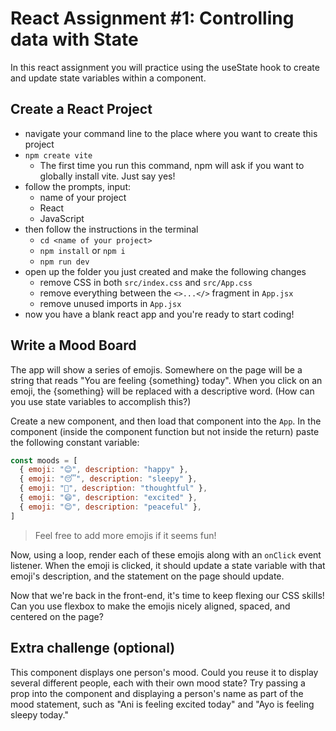 # React Assignment #1: Controlling data with State

In this react assignment you will practice using the useState hook to create and update state variables within a component.

## Create a React Project

- navigate your command line to the place where you want to create this project
- `npm create vite`
  - The first time you run this command, npm will ask if you want to globally install vite. Just say yes!
- follow the prompts, input:
  - name of your project
  - React
  - JavaScript
- then follow the instructions in the terminal
  - `cd <name of your project>`
  - `npm install` or `npm i`
  - `npm run dev`
- open up the folder you just created and make the following changes
  - remove CSS in both `src/index.css` and `src/App.css`
  - remove everything between the `<>...</>` fragment in `App.jsx`
  - remove unused imports in `App.jsx`
- now you have a blank react app and you're ready to start coding!

## Write a Mood Board

The app will show a series of emojis. Somewhere on the page will be a string that reads "You are feeling {something} today". When you click on an emoji, the {something} will be replaced with a descriptive word. (How can you use state variables to accomplish this?)

Create a new component, and then load that component into the `App`. In the component (inside the component function but not inside the return) paste the following constant variable:

```javascript
const moods = [
  { emoji: "😊", description: "happy" },
  { emoji: "😴", description: "sleepy" },
  { emoji: "🤔", description: "thoughtful" },
  { emoji: "😄", description: "excited" },
  { emoji: "😌", description: "peaceful" },
]
```

> Feel free to add more emojis if it seems fun!

Now, using a loop, render each of these emojis along with an `onClick` event listener. When the emoji is clicked, it should update a state variable with that emoji's description, and the statement on the page should update.

Now that we're back in the front-end, it's time to keep flexing our CSS skills! Can you use flexbox to make the emojis nicely aligned, spaced, and centered on the page?

## Extra challenge (optional)

This component displays one person's mood. Could you reuse it to display several different people, each with their own mood state? Try passing a prop into the component and displaying a person's name as part of the mood statement, such as "Ani is feeling excited today" and "Ayo is feeling sleepy today."
